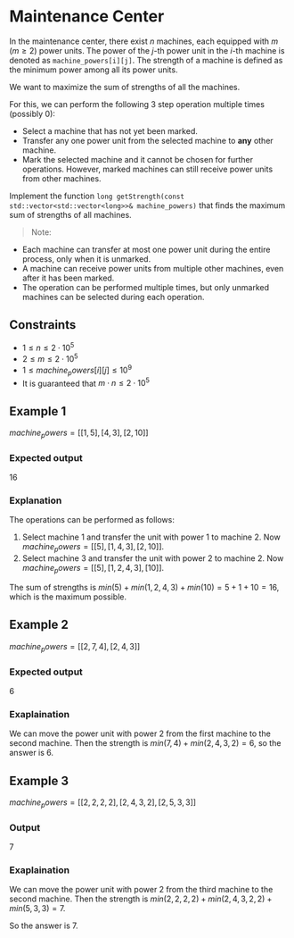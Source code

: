# Maintenance Center

In the maintenance center, there exist $n$ machines, each equipped with $m$ ($m \geq 2$) power units.
The power of the _j_-th power unit in the _i_-th machine is denoted as `machine_powers[i][j]`.
The strength of a machine is defined as the minimum power among all its power units.

We want to maximize the sum of strengths of all the machines.

For this, we can perform the following 3 step operation multiple times (possibly 0):
- Select a machine that has not yet been marked.
- Transfer any one power unit from the selected machine to **any** other machine.
- Mark the selected machine and it cannot be chosen for further operations. However, marked machines can still receive power units from other machines.

Implement the function `long getStrength(const std::vector<std::vector<long>>& machine_powers)` that finds the maximum sum of strengths of all machines.

> Note:
- Each machine can transfer at most one power unit during the entire process, only when it is unmarked.
- A machine can receive power units from multiple other machines, even after it has been marked.
- The operation can be performed multiple times, but only unmarked machines can be selected during each operation.


## Constraints
- $1 \leq n \leq 2 \cdot 10^5$
- $2 \leq m \leq 2 \cdot 10^5$
- $1 \leq machine_powers[i][j] \leq 10^9$
- It is guaranteed that $m \cdot n \leq 2 \cdot 10^5$


## Example 1
$machine_powers = [[1, 5], [4, 3], [2, 10]]$

### Expected output
$16$

### Explanation
The operations can be performed as follows:
1. Select machine $1$ and transfer the unit with power $1$ to machine $2$. Now $machine_powers = [[5], [1, 4, 3], [2, 10]]$.
2. Select machine $3$ and transfer the unit with power $2$ to machine $2$. Now $machine_powers = [[5], [1, 2, 4, 3], [10]]$.

The sum of strengths is $min(5) + min(1, 2, 4, 3) + min(10) = 5 + 1 + 10 = 16$, which is the maximum possible.


## Example 2
$machine_powers = [[2, 7, 4], [2, 4, 3]]$

### Expected output
$6$

### Exaplaination
We can move the power unit with power $2$ from the first machine to the second machine.
Then the strength is $min(7, 4) + min(2, 4, 3, 2) = 6$, so the answer is $6$.


## Example 3
$machine_powers = [[2, 2, 2, 2], [2, 4, 3, 2], [2, 5, 3, 3]]$

### Output
$7$

### Exaplaination
We can move the power unit with power $2$ from the third machine to the second machine.
Then the strength is $min(2, 2, 2, 2) + min(2, 4, 3, 2, 2) + min(5, 3, 3) = 7$.

So the answer is $7$.


